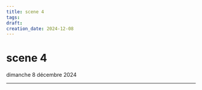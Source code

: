 ```yaml
---
title: scene 4
tags: 
draft: 
creation_date: 2024-12-08
---
```

# scene 4
dimanche 8 décembre 2024

---
